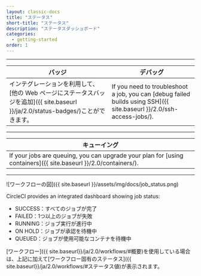 ```yaml
---
layout: classic-docs
title: "ステータス"
short-title: "ステータス"
description: "ステータスダッシュボード"
categories:
  - getting-started
order: 1
---
```


<hr />

| バッジ                                                                                       | デバッグ                                                                                                                 |
| ----------------------------------------------------------------------------------------- | -------------------------------------------------------------------------------------------------------------------- |
| インテグレーションを利用して、[他の Web ページにステータスバッジを追加]({{ site.baseurl }}/ja/2.0/status-badges/)ことができます。 | If you need to troubleshoot a job, you can [debug failed builds using SSH]({{ site.baseurl }}/2.0/ssh-access-jobs/). |

<hr />

| キューイング                                                                                                          |
| --------------------------------------------------------------------------------------------------------------- |
| If your jobs are queuing, you can upgrade your plan for [using containers]({{ site.baseurl }}/2.0/containers/). |

<hr />

![ワークフローの図]({{ site.baseurl }}/assets/img/docs/job_status.png)

CircleCI provides an integrated dashboard showing job status:

- SUCCESS：すべてのジョブが完了
- FAILED：1つ以上のジョブが失敗
- RUNNING：ジョブ実行が進行中
- ON HOLD：ジョブが承認を待機中
- QUEUED：ジョブが使用可能なコンテナを待機中

[ワークフロー]({{ site.baseurl}}/ja/2.0/workflows/#概要)を使用している場合は、上記に加えて[ワークフロー固有のステータス]({{ site.baseurl}}/ja/2.0/workflows/#ステータス値)が表示されます。